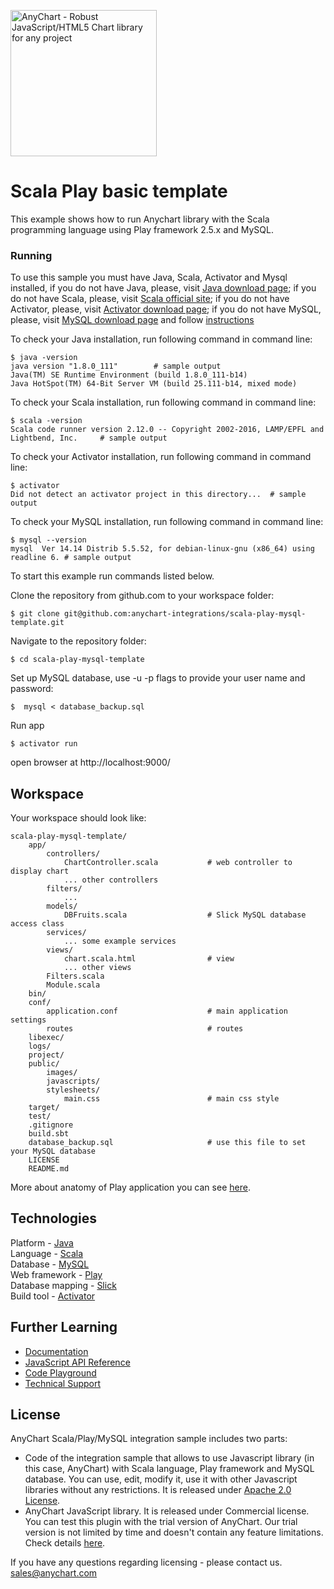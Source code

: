 [<img src="https://cdn.anychart.com/images/logo-transparent-segoe.png?2" width="234px" alt="AnyChart - Robust JavaScript/HTML5 Chart library for any project">](https://www.anychart.com)
# Scala Play basic template

This example shows how to run Anychart library with the Scala programming language using Play framework 2.5.x and MySQL.

### Running
To use this sample you must have Java, Scala, Activator and Mysql installed,
if you do not have Java, please, visit [Java download page](https://java.com/download/);
if you do not have Scala, please, visit [Scala official site](http://www.scala-lang.org/);
if you do not have Activator, please, visit [Activator download page](https://www.lightbend.com/activator/download);
if you do not have MySQL, please, visit [MySQL download page](https://dev.mysql.com/downloads/installer/) and follow [instructions](http://dev.mysql.com/doc/refman/5.7/en/installing.html)

To check your Java installation, run following command in command line:
```
$ java -version
java version "1.8.0_111"        # sample output
Java(TM) SE Runtime Environment (build 1.8.0_111-b14)
Java HotSpot(TM) 64-Bit Server VM (build 25.111-b14, mixed mode)
```
To check your Scala installation, run following command in command line:
```
$ scala -version
Scala code runner version 2.12.0 -- Copyright 2002-2016, LAMP/EPFL and Lightbend, Inc.     # sample output
```
To check your Activator installation, run following command in command line:
```
$ activator
Did not detect an activator project in this directory...  # sample output
```
To check your MySQL installation, run following command in command line:
```
$ mysql --version
mysql  Ver 14.14 Distrib 5.5.52, for debian-linux-gnu (x86_64) using readline 6. # sample output
```

To start this example run commands listed below.

Clone the repository from github.com to your workspace folder:

```
$ git clone git@github.com:anychart-integrations/scala-play-mysql-template.git
```

Navigate to the repository folder:
```
$ cd scala-play-mysql-template
```

Set up MySQL database, use -u -p flags to provide your user name and password:
```
$  mysql < database_backup.sql
```

Run app
```
$ activator run
```

open browser at http://localhost:9000/


## Workspace
Your workspace should look like:
```
scala-play-mysql-template/
    app/
        controllers/
            ChartController.scala           # web controller to display chart
            ... other controllers
        filters/
            ...
        models/
            DBFruits.scala                  # Slick MySQL database access class
        services/
            ... some example services
        views/
            chart.scala.html                # view
            ... other views
        Filters.scala
        Module.scala
    bin/
    conf/
        application.conf                    # main application settings
        routes                              # routes
    libexec/
    logs/
    project/
    public/
        images/
        javascripts/
        stylesheets/
            main.css                        # main css style
    target/
    test/
    .gitignore
    build.sbt
    database_backup.sql                     # use this file to set your MySQL database
    LICENSE
    README.md
```
More about anatomy of Play application you can see [here](https://www.playframework.com/documentation/2.5.x/Anatomy).

## Technologies
Platform - [Java](https://java.com/)<br />
Language - [Scala](http://www.scala-lang.org/)<br />
Database - [MySQL](https://www.mysql.com/)<br />
Web framework - [Play](https://www.playframework.com)<br />
Database mapping - [Slick](http://slick.lightbend.com/)<br />
Build tool - [Activator](https://www.lightbend.com/activator/download)

## Further Learning
* [Documentation](https://docs.anychart.com)
* [JavaScript API Reference](https://api.anychart.com)
* [Code Playground](https://playground.anychart.com)
* [Technical Support](https://www.anychart.com/support)

## License
AnyChart Scala/Play/MySQL integration sample includes two parts:
- Code of the integration sample that allows to use Javascript library (in this case, AnyChart) with Scala language, Play framework and MySQL database. You can use, edit, modify it, use it with other Javascript libraries without any restrictions. It is released under [Apache 2.0 License](https://github.com/anychart-integrations/scala-play-mysql-template/blob/master/LICENSE).
- AnyChart JavaScript library. It is released under Commercial license. You can test this plugin with the trial version of AnyChart. Our trial version is not limited by time and doesn't contain any feature limitations. Check details [here](https://www.anychart.com/buy/).

If you have any questions regarding licensing - please contact us. <sales@anychart.com>
